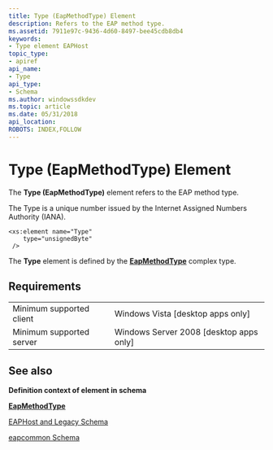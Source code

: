 ```yaml
---
title: Type (EapMethodType) Element
description: Refers to the EAP method type.
ms.assetid: 7911e97c-9436-4d60-8497-bee45cdb8db4
keywords:
- Type element EAPHost
topic_type:
- apiref
api_name:
- Type
api_type:
- Schema
ms.author: windowssdkdev
ms.topic: article
ms.date: 05/31/2018
api_location: 
ROBOTS: INDEX,FOLLOW
---
```


# Type (EapMethodType) Element

The **Type (EapMethodType)** element refers to the EAP method type.

The Type is a unique number issued by the Internet Assigned Numbers Authority (IANA).

``` syntax
<xs:element name="Type"
    type="unsignedByte"
 />
```

The **Type** element is defined by the [**EapMethodType**](eapcommonschema-eapmethodtype-complextype.md) complex type.

## Requirements



|                                     |                                                      |
|-------------------------------------|------------------------------------------------------|
| Minimum supported client<br/> | Windows Vista \[desktop apps only\]<br/>       |
| Minimum supported server<br/> | Windows Server 2008 \[desktop apps only\]<br/> |



## See also

<dl> <dt>

**Definition context of element in schema**
</dt> <dt>

[**EapMethodType**](eapcommonschema-eapmethodtype-complextype.md)
</dt> <dt>

[EAPHost and Legacy Schema](eaphost-schemas.md)
</dt> <dt>

[eapcommon Schema](eapcommonschema-schema.md)
</dt> </dl>

 

 





